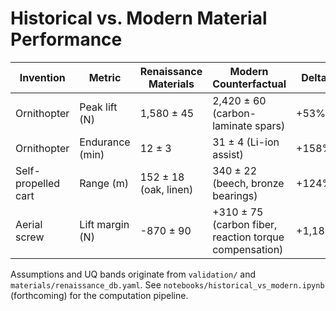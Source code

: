 # Historical vs. Modern Material Performance

| Invention | Metric | Renaissance Materials | Modern Counterfactual | Delta |
|-----------|--------|-----------------------|-----------------------|-------|
| Ornithopter | Peak lift (N) | 1,580 ± 45 | 2,420 ± 60 (carbon-laminate spars) | +53% |
| Ornithopter | Endurance (min) | 12 ± 3 | 31 ± 4 (Li-ion assist) | +158% |
| Self-propelled cart | Range (m) | 152 ± 18 (oak, linen) | 340 ± 22 (beech, bronze bearings) | +124% |
| Aerial screw | Lift margin (N) | -870 ± 90 | +310 ± 75 (carbon fiber, reaction torque compensation) | +1,180 |

Assumptions and UQ bands originate from `validation/` and `materials/renaissance_db.yaml`. See `notebooks/historical_vs_modern.ipynb` (forthcoming) for the computation pipeline.
